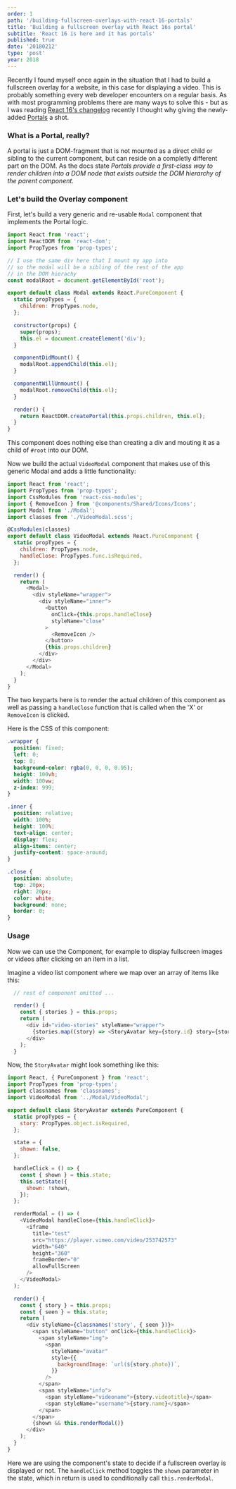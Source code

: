 ```yaml
---
order: 1
path: '/building-fullscreen-overlays-with-react-16-portals'
title: 'Building a fullscreen overlay with React 16s portal'
subtitle: 'React 16 is here and it has portals'
published: true
date: '20180212'
type: 'post'
year: 2018
---
```


Recently I found myself once again in the situation that I had to build a fullscreen overlay for a website, in this case for displaying a video.
This is probably something every web developer encounters on a regular basis.
As with most programming problems there are many ways to solve this - but as I was reading [React 16's changelog](https://reactjs.org/blog/2017/09/26/react-v16.0.html#portals) recently I thought why giving the newly-added [Portals](https://reactjs.org/docs/portals.html) a shot.

### What is a Portal, really?

A portal is just a DOM-fragment that is not mounted as a direct child or sibling to the current component, but can reside on a completly different part on the DOM. As the docs state _Portals provide a first-class way to render children into a DOM node that exists outside the DOM hierarchy of the parent component_.

### Let's build the Overlay component

First, let's build a very generic and re-usable `Modal` component that implements the Portal logic.

```javascript
import React from 'react';
import ReactDOM from 'react-dom';
import PropTypes from 'prop-types';

// I use the same div here that I mount my app into
// so the modal will be a sibling of the rest of the app
// in the DOM hierachy
const modalRoot = document.getElementById('root');

export default class Modal extends React.PureComponent {
  static propTypes = {
    children: PropTypes.node,
  };

  constructor(props) {
    super(props);
    this.el = document.createElement('div');
  }

  componentDidMount() {
    modalRoot.appendChild(this.el);
  }

  componentWillUnmount() {
    modalRoot.removeChild(this.el);
  }

  render() {
    return ReactDOM.createPortal(this.props.children, this.el);
  }
}
```

This component does nothing else than creating a div and mouting it as a child of `#root` into our DOM.

Now we build the actual `VideoModal` component that makes use of this generic Modal and adds a little functionality:

```javascript
import React from 'react';
import PropTypes from 'prop-types';
import CssModules from 'react-css-modules';
import { RemoveIcon } from '@components/Shared/Icons/Icons';
import Modal from './Modal';
import classes from './VideoModal.scss';

@CssModules(classes)
export default class VideoModal extends React.PureComponent {
  static propTypes = {
    children: PropTypes.node,
    handleClose: PropTypes.func.isRequired,
  };

  render() {
    return (
      <Modal>
        <div styleName="wrapper">
          <div styleName="inner">
            <button
              onClick={this.props.handleClose}
              styleName="close"
            >
              <RemoveIcon />
            </button>
            {this.props.children}
          </div>
        </div>
      </Modal>
    );
  }
}
```

The two keyparts here is to render the actual children of this component as well as passing a `handleClose` function that is called when the 'X' or `RemoveIcon` is clicked.

Here is the CSS of this component:

```css
.wrapper {
  position: fixed;
  left: 0;
  top: 0;
  background-color: rgba(0, 0, 0, 0.95);
  height: 100vh;
  width: 100vw;
  z-index: 999;
}

.inner {
  position: relative;
  width: 100%;
  height: 100%;
  text-align: center;
  display: flex;
  align-items: center;
  justify-content: space-around;
}

.close {
  position: absolute;
  top: 20px;
  right: 20px;
  color: white;
  background: none;
  border: 0;
}
```

### Usage

Now we can use the Component, for example to display fullscreen images or videos after clicking on an item in a list.

Imagine a video list component where we map over an array of items like this:

```javascript
  // rest of component omitted ...

  render() {
    const { stories } = this.props;
    return (
      <div id="video-stories" styleName="wrapper">
        {stories.map((story) => <StoryAvatar key={story.id} story={story} />)}
      </div>
    );
  }
```

Now, the `StoryAvatar` might look something like this:

```javascript
import React, { PureComponent } from 'react';
import PropTypes from 'prop-types';
import classnames from 'classnames';
import VideoModal from '../Modal/VideoModal';

export default class StoryAvatar extends PureComponent {
  static propTypes = {
    story: PropTypes.object.isRequired,
  };

  state = {
    shown: false,
  };

  handleClick = () => {
    const { shown } = this.state;
    this.setState({
      shown: !shown,
    });
  };

  renderModal = () => (
    <VideoModal handleClose={this.handleClick}>
      <iframe
        title="test"
        src="https://player.vimeo.com/video/253742573"
        width="640"
        height="360"
        frameBorder="0"
        allowFullScreen
      />
    </VideoModal>
  );

  render() {
    const { story } = this.props;
    const { seen } = this.state;
    return (
      <div styleName={classnames('story', { seen })}>
        <span styleName="button" onClick={this.handleClick}>
          <span styleName="img">
            <span
              styleName="avatar"
              style={{
                backgroundImage: `url(${story.photo})`,
              }}
            />
          </span>
          <span styleName="info">
            <span styleName="videoname">{story.videotitle}</span>
            <span styleName="username">{story.name}</span>
          </span>
        </span>
        {shown && this.renderModal()}
      </div>
    );
  }
}
```

Here we are using the component's state to decide if a fullscreen overlay is displayed or not. The `handleClick` method toggles the `shown` parameter in the state, which in return is used to conditionally call `this.renderModal`.
